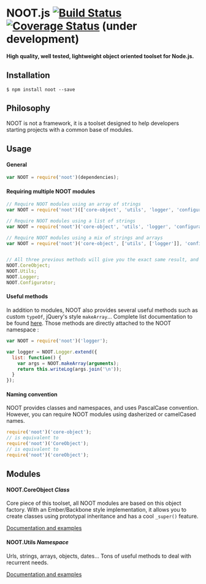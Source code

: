 # NOOT.js [![Build Status](https://travis-ci.org/planorama/noot.js.svg?branch=master)](https://travis-ci.org/planorama/noot.js) [![Coverage Status](https://img.shields.io/coveralls/planorama/noot.js.svg)](https://coveralls.io/r/planorama/noot.js?branch=master) (under development)
**High quality, well tested, lightweight object oriented toolset for Node.js.**


## Installation
```shell
$ npm install noot --save
```

## Philosophy
NOOT is not a framework, it is a toolset designed to help developers starting projects with a common base of modules.


## Usage

#### General
```javascript
var NOOT = require('noot')(dependencies);
```

#### Requiring multiple NOOT modules
```javascript
// Require NOOT modules using an array of strings
var NOOT = require('noot')(['core-object', 'utils', 'logger', 'configurator']);

// Require NOOT modules using a list of strings
var NOOT = require('noot')('core-object', 'utils', 'logger', 'configurator');

// Require NOOT modules using a mix of strings and arrays
var NOOT = require('noot')('core-object', ['utils', ['logger']], 'configurator');


// All three previous methods will give you the exact same result, and attach to NOOT your desired modules :
NOOT.CoreObject;
NOOT.Utils;
NOOT.Logger;
NOOT.Configurator;
```


#### Useful methods
In addition to modules, NOOT also provides several useful methods such as custom `typeOf`, jQuery's style `makeArray`... Complete list documentation to be found [here](src/noot/README-utils.md). Those methods are directly attached to the NOOT namespace :

```javascript
var NOOT = require('noot')('logger');

var logger = NOOT.Logger.extend({
  list: function() {
    var args = NOOT.makeArray(arguments);
    return this.writeLog(args.join('\n'));
  }
});
```


#### Naming convention
NOOT provides classes and namespaces, and uses PascalCase convention. However, you can require NOOT modules using dasherized or camelCased names.
```javascript
require('noot')('core-object');
// is equivalent to
require('noot')('CoreObject');
// is equivalent to
require('noot')('coreObject');
```


## Modules

#### NOOT.CoreObject *Class*
Core piece of this toolset, all NOOT modules are based on this object factory. With an Ember/Backbone style implementation, it allows you to create classes using prototypal inheritance and has a cool `_super()` feature.

[Documentation and examples](src/core-object/README.md)

#### NOOT.Utils *Namespace*
Urls, strings, arrays, objects, dates... Tons of useful methods to deal with recurrent needs.

[Documentation and examples](src/utils/README.md)

